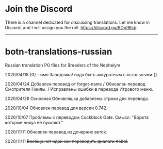# Join the Discord
There is a channel dedicated for discussing translations. Let me know in Discord, and I will assign you the roll.
https://discord.gg/6DpR6sb

--------------------------------
# botn-translations-russian
Russian translation PO files for Breeders of the Nephelym

2020/04/18 {0} - имя Заводчика! надо быть аккуратным с остальными {}

2020/04/24 Добавлен перевод от forget-name / Обновлен перевод Смотрителя Ниилы. / Исправлены ошибки в переводе Игрового меню.

2020/04/28 Основная Обновляшка добавлены строки для перевода.

2020/10/04 Обновлен перевод для версии 0.742.

2020/10/07 Проблемы с переводом Cockblock Gate. Смысл: "Ворота которые нихуа не пускают."

2020/11/11 Обновлен перевод из дочерних веток.

2020/11/11 ~~Вообще нет идей как переводить диалоги Kebel.~~


